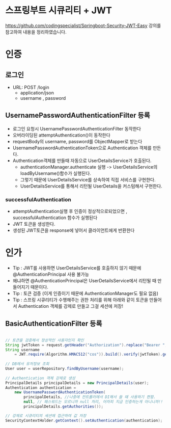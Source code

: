 # 스프링부트 시큐리티 + JWT
https://github.com/codingspecialist/Springboot-Security-JWT-Easy
강의를 참고하여 내용을 정리하였습니다.

# 인증
## 로그인
+ URL: POST /login
	+ application/json
	+ username , password
	
## UsernamePasswordAuthenticationFilter 등록
+ 로그인 요청시 UsernamePasswordAuthenticationFilter 동작한다
+ 오버라이딩된 attemptAuthentication()이 동작한다
+ requestBody의 username, password를 ObjectMapper로 받는다
+ UsernamePasswordAuthenticationToken으로 Authentication 객체를 만든다.
+ Authentication객체를 만들때 자동으로 UserDetailsService가 호출된다.
	+ authenticationManager.authenticate 실행 -> UserDetailsService의 loadByUsername()함수가 실행된다.
	+ 그렇기 때문에 UserDetailsService를 상속하여 직접 서비스를 구현한다.
	+ UserDetailsService를 통해서 리턴될 UserDetails을 커스텀해서 구현한다.
	
### successfulAuthentication
+ attemptAuthentication실행 후 인증이 정상적으로되었으면 , successfulAuthentication 함수가 실행된다
+ JWT 토큰을 생성한다.
+ 생성된 JWT토큰을 response에 넣어서 클라이언트에게 반환한다
	
# 인가
+ Tip : JWT를 사용하면 UserDetailsService를 호출하지 않기 때문에 @AuthenticationPrincipal 사용 불가능
+ 왜냐하면 @AuthenticationPrincipal은 UserDetailsService에서 리턴될 때 만들어지기 때문이다.
+ Tip : 토큰 검증 (이게 인증이기 때문에 AuthenticationManager도 필요 없음)
+ Tip : 스프링 시큐리티가 수행해주는 권한 처리를 위해 아래와 같이 토큰을 만들어서 Authentication 객체를 강제로 만들고 그걸 세션에 저장!

## BasicAuthenticationFilter 등록
```java

// 토큰을 검증해서 정상적인 사용자인지 확인
String jwtToken = request.getHeader("Authorization").replace("Bearer ", "");
String username
	= JWT.require(Algorithm.HMAC512("cos")).build().verify(jwtToken).getClaim("username").asString();
	
// DB에서 유저정보 조회
User user = userRepository.findByUsername(username);
	
// Authentication 객체 강제로 생성
PrincipalDetails principalDetails = new PrincipalDetails(user);
Authentication authentication =
	new UsernamePasswordAuthenticationToken(
        principalDetails, //나중에 컨트롤러에서 DI해서 쓸 때 사용하기 편함.
        null, // 패스워드는 모르니까 null 처리, 어차피 지금 인증하는게 아니니까!!
        principalDetails.getAuthorities());

// 강제로 시큐리티의 세션에 접근하여 값 저장
SecurityContextHolder.getContext().setAuthentication(authentication);
```



